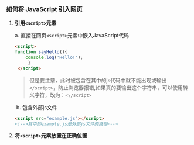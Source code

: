 ### 如何将 JavaScript 引入网页
1. **引用`<script>`元素**

     a.   直接在网页`<script>`元素中嵌入JavaScript代码

    ```html
    <script>
    function sayHello(){
	    console.log('Hello!');
         }
     </script>
    ```
     
     >但是要注意，此时被包含在其中的js代码中就不能出现或输出`</script>`，防止浏览器报错,如果真的要输出这个字符串，可以使用转义字符，改为：`<\/script>`
     
	​    b.   包含外部js文件
	```html
	<script src="example.js"></script>
	<!-->其中的example.js是外部js文件的路径<-->
	```

2. **将`<script>`元素放置在正确位置** 
	